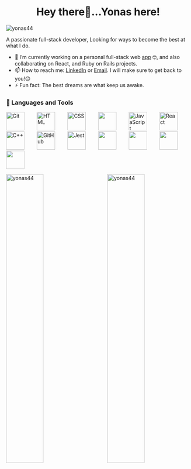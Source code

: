 <h1 align='center'>Hey there👋...Yonas here!</h1>
<p><img src="https://komarev.com/ghpvc/?username=yonas44&label=Profile%20views&color=0e75b6&style=flat" alt="yonas44" /></p>
<p>A passionate full-stack developer, Looking for ways to become the best at what I do.</p>

- 🌱 I’m currently working on a personal full-stack web [app](https://github.com/yonas44/NTA) 🤓, and also collaborating on React, and Ruby on Rails projects.
- 📫 How to reach me: [LinkedIn](https://www.linkedin.com/in/yonas-tesfu-3284811a9/) or <a href='mailto:tesfu.yonas1350@gmail.com'> Email</a>. I will make sure to get back to you!😊
- ⚡ Fun fact: The best dreams are what keep us awake.

<!--  <p align="left">
      <a href="https://www.youtube.com/c/fknight?sub_confirmation=1">
         <img alt="youtube subscribers" title="Subscribe to my YouTube channel" src="https://custom-icon-badges.demolab.com/youtube/channel/subscribers/UC2WHjPDvbE6O328n17ZGcfg?color=%23E05D44&label=SUBSCRIBE&logo=video&logoColor=white&style=for-the-badge&labelColor=CE4630"/></a> 
      <a href="https://www.youtube.com/c/fknight">
         <img alt="youtube views" title="YouTube views" src="https://custom-icon-badges.demolab.com/youtube/channel/views/UC2WHjPDvbE6O328n17ZGcfg?color=%23E1AD0E&logo=eye&logoColor=white&style=for-the-badge&labelColor=C79600"/></a> 
      <a href="https://github.com/ForrestKnight?tab=followers">
         <img alt="followers" title="Follow me on Github" src="https://custom-icon-badges.demolab.com/github/followers/ForrestKnight?color=236ad3&labelColor=1155ba&style=for-the-badge&logo=person-add&label=Follow&logoColor=white"/></a>
      <a href="https://github.com/yonas44?tab=repositories&sort=stargazers">
         <img alt="total stars" title="Total stars on GitHub" src="https://custom-icon-badges.demolab.com/github/stars/yonas44?color=55960c&style=for-the-badge&labelColor=488207&logo=star"></a>
   </p> -->
<h3> 🧰 Languages and Tools</h3>

<p>
<img  alt="Git" width="50px" style="margin-right:30px;" src="https://cdn.jsdelivr.net/gh/devicons/devicon/icons/git/git-original.svg" />
<!-- <img align="left" alt="Linux" width="30px" style="padding-right:10px;" src="https://cdn.jsdelivr.net/gh/devicons/devicon/icons/linux/linux-original.svg" /> -->
<img  alt="HTML" width="50px" style="margin-right:30px;" src="https://cdn.jsdelivr.net/gh/devicons/devicon/icons/html5/html5-plain.svg" />
<img  alt="CSS" width="50px" style="margin-right:30px;" src="https://cdn.jsdelivr.net/gh/devicons/devicon/icons/css3/css3-plain.svg" />
<img width="50px" style="margin-right:30px;" src="https://cdn.jsdelivr.net/gh/devicons/devicon/icons/tailwindcss/tailwindcss-plain.svg" />
<img  alt="JavaScript" width="50px" style="margin-right:30px;" src="https://cdn.jsdelivr.net/gh/devicons/devicon/icons/javascript/javascript-plain.svg" />
<img  alt="React" width="50px" style="margin-right:30px;" src="https://cdn.jsdelivr.net/gh/devicons/devicon/icons/react/react-original.svg" />
<img  alt="C++" width="50px" style="margin-right:30px;" src="https://cdn.jsdelivr.net/gh/devicons/devicon/icons/cplusplus/cplusplus-line.svg" />
<img  alt="GitHub" width="50px" style="margin-right:30px;" src="https://cdn.jsdelivr.net/gh/devicons/devicon/icons/bootstrap/bootstrap-original.svg" />
<img width="50px" style="margin-right:30px;" src="https://cdn.jsdelivr.net/gh/devicons/devicon/icons/jest/jest-plain.svg" alt="Jest" />
<img width="50px" style="margin-right:30px;" src="https://cdn.jsdelivr.net/gh/devicons/devicon/icons/ruby/ruby-original.svg" />
<img width="50px" style="margin-right:30px;" src="https://cdn.jsdelivr.net/gh/devicons/devicon/icons/rails/rails-plain-wordmark.svg" />
<img width="50px" style="margin-right:30px;"  src="https://cdn.jsdelivr.net/gh/devicons/devicon/icons/postgresql/postgresql-original.svg" />
<img width="50px" style="margin-right:30px;" src="https://cdn.jsdelivr.net/gh/devicons/devicon/icons/docker/docker-original.svg" />
  <br />
</p>
<div>
<img align="left" width=45% src='https://github-readme-stats.vercel.app/api?username=yonas44&show_icons=true&bg_color=transparent' alt="yonas44"/>
<img align="right" width="45%" src="https://github-readme-streak-stats.herokuapp.com/?user=yonas44&" alt="yonas44" />
</div>
